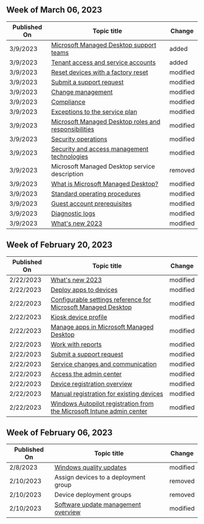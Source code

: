 <!-- This file is generated automatically each week. Changes made to this file will be overwritten.-->



## Week of March 06, 2023


| Published On |Topic title | Change |
|------|------------|--------|
| 3/9/2023 | [Microsoft Managed Desktop support teams](/managed-desktop/overview/support-teams) | added |
| 3/9/2023 | [Tenant access and service accounts](/managed-desktop/overview/tenant-access) | added |
| 3/9/2023 | [Reset devices with a factory reset](/managed-desktop/operate/reset-devices-factory) | modified |
| 3/9/2023 | [Submit a support request](/managed-desktop/operate/support-request) | modified |
| 3/9/2023 | [Change management](/managed-desktop/overview/change-management) | modified |
| 3/9/2023 | [Compliance](/managed-desktop/overview/compliance) | modified |
| 3/9/2023 | [Exceptions to the service plan](/managed-desktop/overview/exceptions-to-service-plan) | modified |
| 3/9/2023 | [Microsoft Managed Desktop roles and responsibilities](/managed-desktop/overview/roles-and-responsibilities) | modified |
| 3/9/2023 | [Security operations](/managed-desktop/overview/security-operations) | modified |
| 3/9/2023 | [Security and access management technologies](/managed-desktop/overview/security-technologies) | modified |
| 3/9/2023 | Microsoft Managed Desktop service description | removed |
| 3/9/2023 | [What is Microsoft Managed Desktop?](/managed-desktop/overview/service-plan) | modified |
| 3/9/2023 | [Standard operating procedures](/managed-desktop/overview/standard-operating-procedures) | modified |
| 3/9/2023 | [Guest account prerequisites](/managed-desktop/prepare/guest-accounts) | modified |
| 3/9/2023 | [Diagnostic logs](/managed-desktop/references/diagnostic-logs) | modified |
| 3/9/2023 | [What's new 2023](/managed-desktop/whats-new/whats-new-2023) | modified |


## Week of February 20, 2023


| Published On |Topic title | Change |
|------|------------|--------|
| 2/22/2023 | [What's new 2023](/managed-desktop/whats-new/whats-new-2023) | modified |
| 2/22/2023 | [Deploy apps to devices](/managed-desktop/deploy/deploy-apps) | modified |
| 2/22/2023 | [Configurable settings reference for Microsoft Managed Desktop](/managed-desktop/operate/config-setting-ref) | modified |
| 2/22/2023 | [Kiosk device profile](/managed-desktop/operate/kiosk-device-profile) | modified |
| 2/22/2023 | [Manage apps in Microsoft Managed Desktop](/managed-desktop/operate/manage-apps) | modified |
| 2/22/2023 | [Work with reports](/managed-desktop/operate/reports) | modified |
| 2/22/2023 | [Submit a support request](/managed-desktop/operate/support-request) | modified |
| 2/22/2023 | [Service changes and communication](/managed-desktop/overview/service-changes-communication) | modified |
| 2/22/2023 | [Access the admin center](/managed-desktop/prepare/access-admin-center) | modified |
| 2/22/2023 | [Device registration overview](/managed-desktop/prepare/device-registration-overview) | modified |
| 2/22/2023 | [Manual registration for existing devices](/managed-desktop/prepare/manual-registration-existing-devices) | modified |
| 2/22/2023 | [Windows Autopilot registration from the Microsoft Intune admin center](/managed-desktop/prepare/windows-autopilot-registration) | modified |


## Week of February 06, 2023


| Published On |Topic title | Change |
|------|------------|--------|
| 2/8/2023 | [Windows quality updates](/managed-desktop/operate/windows-quality-update-overview) | modified |
| 2/10/2023 | Assign devices to a deployment group | removed |
| 2/10/2023 | Device deployment groups | removed |
| 2/10/2023 | [Software update management overview](/managed-desktop/operate/updates) | modified |

